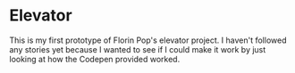 # Elevator
This is my first prototype of Florin Pop's elevator project. I haven't followed any stories yet because I wanted to see if I could make it work by just looking at how the Codepen provided worked.
